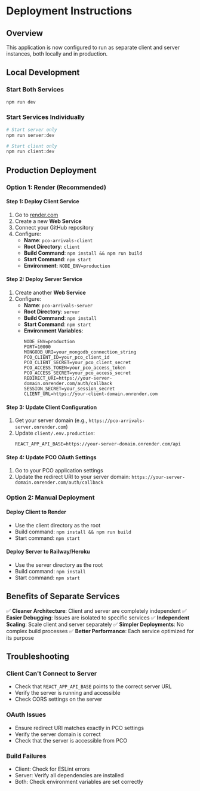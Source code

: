 # Deployment Instructions

## Overview
This application is now configured to run as separate client and server instances, both locally and in production.

## Local Development

### Start Both Services
```bash
npm run dev
```

### Start Services Individually
```bash
# Start server only
npm run server:dev

# Start client only  
npm run client:dev
```

## Production Deployment

### Option 1: Render (Recommended)

#### Step 1: Deploy Client Service
1. Go to [render.com](https://render.com)
2. Create a new **Web Service**
3. Connect your GitHub repository
4. Configure:
   - **Name**: `pco-arrivals-client`
   - **Root Directory**: `client`
   - **Build Command**: `npm install && npm run build`
   - **Start Command**: `npm start`
   - **Environment**: `NODE_ENV=production`

#### Step 2: Deploy Server Service
1. Create another **Web Service**
2. Configure:
   - **Name**: `pco-arrivals-server`
   - **Root Directory**: `server`
   - **Build Command**: `npm install`
   - **Start Command**: `npm start`
   - **Environment Variables**:
     ```
     NODE_ENV=production
     PORT=10000
     MONGODB_URI=your_mongodb_connection_string
     PCO_CLIENT_ID=your_pco_client_id
     PCO_CLIENT_SECRET=your_pco_client_secret
     PCO_ACCESS_TOKEN=your_pco_access_token
     PCO_ACCESS_SECRET=your_pco_access_secret
     REDIRECT_URI=https://your-server-domain.onrender.com/auth/callback
     SESSION_SECRET=your_session_secret
     CLIENT_URL=https://your-client-domain.onrender.com
     ```

#### Step 3: Update Client Configuration
1. Get your server domain (e.g., `https://pco-arrivals-server.onrender.com`)
2. Update `client/.env.production`:
   ```
   REACT_APP_API_BASE=https://your-server-domain.onrender.com/api
   ```

#### Step 4: Update PCO OAuth Settings
1. Go to your PCO application settings
2. Update the redirect URI to your server domain:
   `https://your-server-domain.onrender.com/auth/callback`

### Option 2: Manual Deployment

#### Deploy Client to Render
- Use the client directory as the root
- Build command: `npm install && npm run build`
- Start command: `npm start`

#### Deploy Server to Railway/Heroku
- Use the server directory as the root
- Build command: `npm install`
- Start command: `npm start`

## Benefits of Separate Services

✅ **Cleaner Architecture**: Client and server are completely independent
✅ **Easier Debugging**: Issues are isolated to specific services
✅ **Independent Scaling**: Scale client and server separately
✅ **Simpler Deployments**: No complex build processes
✅ **Better Performance**: Each service optimized for its purpose

## Troubleshooting

### Client Can't Connect to Server
- Check that `REACT_APP_API_BASE` points to the correct server URL
- Verify the server is running and accessible
- Check CORS settings on the server

### OAuth Issues
- Ensure redirect URI matches exactly in PCO settings
- Verify the server domain is correct
- Check that the server is accessible from PCO

### Build Failures
- Client: Check for ESLint errors
- Server: Verify all dependencies are installed
- Both: Check environment variables are set correctly 
